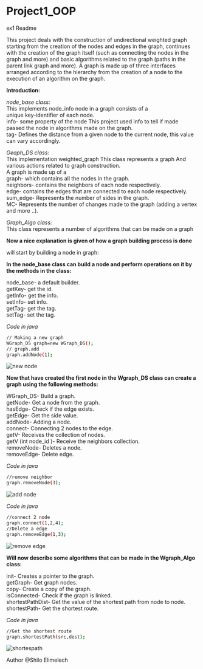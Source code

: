 # Project1_OOP

ex1 Readme

This project deals with the construction of undirectional weighted graph starting from the creation of the nodes and edges in the graph, continues with the creation of the graph itself (such as connecting the nodes in the graph and more) and basic algorithms related to the graph (paths in the parent link graph and more).
A graph is made up of three interfaces arranged according to the hierarchy from the creation of a node to the execution of an algorithm on the graph.<br>


**Introduction:**<br>

 *node_base class:*<br>
This implements node_info node in a graph consists of a<br>
unique key-identifier of each node.<br>
info- some property of the node This project used info to tell if made passed the node in algorithms made on the graph.<br>
tag- Defines the distance from a given node to the current node, this value can vary accordingly.<br>

 *Geaph_DS class:*<br>
This implementation weighted_graph
This class represents a graph
And various actions related to graph construction.<br>
A graph is made up of a <br>
graph- which contains all the nodes in the graph.<br>
neighbors- contains the neighbors of each node respectively.<br>
edge- contains the edges that are connected to each node respectively.<br>
sum_edge- Represents the number of sides in the graph.<br>
MC- Represents the number of changes made to the graph (adding a vertex and more ..).<br>

 *Graph_Algo class:*<br>
This class represents a number of algorithms that can be made on a graph<br>


**Now a nice explanation is given of how a graph building process is done**

will start by building a node in graph:

**In the node_base class can build a node and perform operations on it by the methods in the class:**<br>

node_base- a default builder.<br>
getKey- get the id.<br>
getInfo- get the info.<br>
setInfo- set info.<br>
getTag- get the tag.<br>
setTag- set the tag.<br>

*Code in java*

```bash
// Making a new graph
WGraph_DS graph=new WGraph_DS();
// graph.add
graph.addNode(1);
```

![new node](http://up419.siz.co.il/up2/gz1o0tnqyimt.jpg)



**Now that have created the first node in the Wgraph_DS class can create a graph using the following methods:**

WGraph_DS- Build a graph.<br>
getNode- Get a node from the graph.<br>
hasEdge- Check if the edge exists.<br>
getEdge- Get the side value.<br>
addNode- Adding a node.<br>
connect- Connecting 2 nodes to the edge.<br>
getV- Receives the collection of nodes.<br>
getV (int node_id )- Receive the neighbors collection.<br>
removeNode- Deletes a node.<br>
removeEdge- Delete edge.<br>

*Code in java* 

```bash
//remove neighbor
graph.removeNode(3);
```

![add node](http://up419.siz.co.il/up3/wfzkykzgt2wy.jpg)

*Code in java*

```bash
//connect 2 node
graph.connect(1,2,4);
//Delete a edge
graph.removeEdge(1,3);
```

![remove edge](http://up419.siz.co.il/up3/rmkwjl2hymnd.jpg)


**Will now describe some algorithms that can be made in the Wgraph_Algo class:**

init- Creates a pointer to the graph.<br>
getGraph- Get graph nodes.<br>
copy- Create a copy of the graph.<br>
isConnected- Check if the graph is linked.<br>
shortestPathDist- Get the value of the shortest path from node to node.<br>
shortestPath- Get the shortest route.<br>

*Code in java*

```bash
//Get the shortest route
graph.shortestPath(src,dest);
```

![shortespath](http://up419.siz.co.il/up2/g2myrzyt2mih.jpg)<br>



Author @Shilo Elimelech

